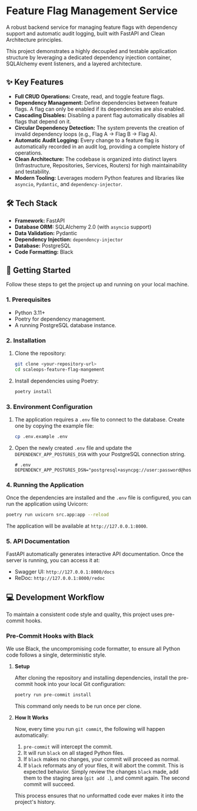 # Feature Flag Management Service

A robust backend service for managing feature flags with dependency support and automatic audit logging, built with FastAPI and Clean Architecture principles.

This project demonstrates a highly decoupled and testable application structure by leveraging a dedicated dependency injection container, SQLAlchemy event listeners, and a layered architecture.

## ✨ Key Features

-   **Full CRUD Operations:** Create, read, and toggle feature flags.
-   **Dependency Management:** Define dependencies between feature flags. A flag can only be enabled if its dependencies are also enabled.
-   **Cascading Disables:** Disabling a parent flag automatically disables all flags that depend on it.
-   **Circular Dependency Detection:** The system prevents the creation of invalid dependency loops (e.g., Flag A -> Flag B -> Flag A).
-   **Automatic Audit Logging:** Every change to a feature flag is automatically recorded in an audit log, providing a complete history of operations.
-   **Clean Architecture:** The codebase is organized into distinct layers (Infrastructure, Repositories, Services, Routers) for high maintainability and testability.
-   **Modern Tooling:** Leverages modern Python features and libraries like `asyncio`, `Pydantic`, and `dependency-injector`.

## 🛠️ Tech Stack

-   **Framework:** FastAPI
-   **Database ORM:** SQLAlchemy 2.0 (with `asyncio` support)
-   **Data Validation:** Pydantic
-   **Dependency Injection:** `dependency-injector`
-   **Database:** PostgreSQL
-   **Code Formatting:** Black

## 🚀 Getting Started

Follow these steps to get the project up and running on your local machine.

### 1. Prerequisites

- Python 3.11+
- Poetry for dependency management.
- A running PostgreSQL database instance.

### 2. Installation

1.  Clone the repository:

    ```bash
    git clone <your-repository-url>
    cd scaleops-feature-flag-mangement
    ```

2.  Install dependencies using Poetry:

    ```bash
    poetry install
    ```

### 3. Environment Configuration

1.  The application requires a `.env` file to connect to the database. Create one by copying the example file:

    ```bash
    cp .env.example .env
    ```

2.  Open the newly created `.env` file and update the `DEPENDENCY_APP_POSTGRES_DSN` with your PostgreSQL connection string.

    ```properties
    # .env
    DEPENDENCY_APP_POSTGRES_DSN="postgresql+asyncpg://user:password@host:port/dbname"
    ```

### 4. Running the Application

Once the dependencies are installed and the `.env` file is configured, you can run the application using Uvicorn:

```bash
poetry run uvicorn src.app:app --reload
```

The application will be available at `http://127.0.0.1:8000`.

### 5. API Documentation

FastAPI automatically generates interactive API documentation. Once the server is running, you can access it at:

-   Swagger UI: `http://127.0.0.1:8000/docs`
-   ReDoc: `http://127.0.0.1:8000/redoc`

## 💻 Development Workflow

To maintain a consistent code style and quality, this project uses pre-commit hooks.

### Pre-Commit Hooks with Black

We use Black, the uncompromising code formatter, to ensure all Python code follows a single, deterministic style.

1.  **Setup**

    After cloning the repository and installing dependencies, install the pre-commit hook into your local Git configuration:

    ```bash
    poetry run pre-commit install
    ```

    This command only needs to be run once per clone.

2.  **How It Works**

    Now, every time you run `git commit`, the following will happen automatically:

    1.  `pre-commit` will intercept the commit.
    2.  It will run `black` on all staged Python files.
    3.  If `black` makes no changes, your commit will proceed as normal.
    4.  If `black` reformats any of your files, it will abort the commit. This is expected behavior. Simply review the changes `black` made, add them to the staging area (`git add .`), and commit again. The second commit will succeed.

    This process ensures that no unformatted code ever makes it into the project's history.